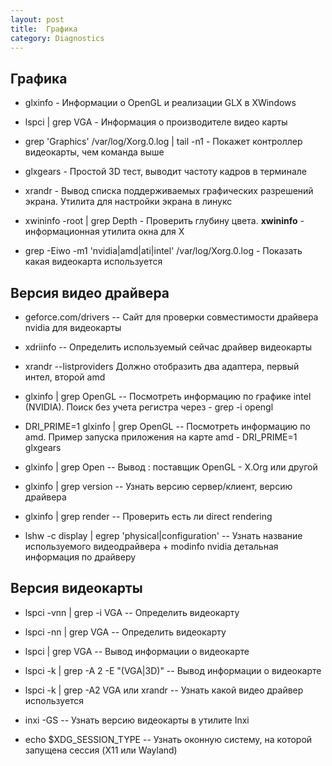 ```yaml
---
layout: post
title:  Графика
category: Diagnostics
---
```


## Графика

- glxinfo -	Информации о OpenGL и реализации GLX в XWindows

- lspci \| grep VGA -	Информация о производителе видео карты

- grep 'Graphics' /var/log/Xorg.0.log \| tail -n1 -	Покажет контроллер видеокарты, чем команда выше

- glxgears -	Простой 3D тест, выводит частоту кадров в терминале

- xrandr  -	Вывод списка поддерживаемых графических разрешений экрана. Утилита для настройки экрана в линукс

- xwininfo -root \| grep Depth  -	Проверить глубину цвета. **xwininfo** - информационная утилита окна для X

- grep -Eiwo -m1 'nvidia\|amd\|ati\|intel' /var/log/Xorg.0.log -	Показать какая видеокарта используется

## Версия видео драйвера

- geforce.com/drivers --	Сайт для проверки совместимости драйвера nvidia для видеокарты

- xdriinfo --	Определить используемый сейчас драйвер видеокарты

- xrandr --listproviders 	Должно отобразить два адаптера, первый интел, второй amd

- glxinfo \| grep OpenGL --	Посмотреть информацию по графике intel (NVIDIA). Поиск без учета регистра через - grep -i opengl

- DRI_PRIME=1 glxinfo \| grep OpenGL --	Посмотреть информацию по amd. Пример запуска приложения на карте amd - DRI_PRIME=1 glxgears

- glxinfo \| grep Open --	Вывод : поставщик OpenGL - X.Org или другой

- glxinfo \| grep version --	Узнать версию сервер/клиент, версию драйвера

- glxinfo \| grep render --	Проверить есть ли direct rendering

- lshw -c display \| egrep 'physical\|configuration' --	Узнать название используемого видеодрайвера + modinfo nvidia детальная информация по драйверу

## Версия видеокарты

- lspci -vnn \| grep -i VGA --	Определить видеокарту

- lspci -nn \| grep VGA --	Определить видеокарту

- lspci \| grep VGA --	Вывод информации о видеокарте

- lspci -k \| grep -A 2 -E "(VGA\|3D)" --	Вывод информации о видеокарте

- lspci -k \| grep -A2 VGA или xrandr --	Узнать какой видео драйвер используется

- inxi -GS --	Узнать версию видеокарты в утилите Inxi

- echo $XDG_SESSION_TYPE --	Узнать оконную систему, на которой запущена сессия (X11 или Wayland) 

